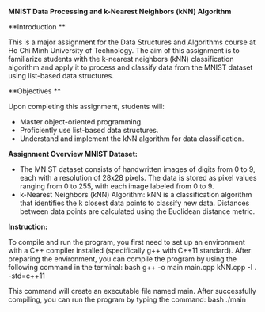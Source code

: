 **MNIST Data Processing and k-Nearest Neighbors (kNN) Algorithm**

**Introduction **

This is a major assignment for the Data Structures and Algorithms course at Ho Chi Minh University of Technology. The aim of this assignment is to familiarize students with the k-nearest neighbors (kNN) classification algorithm and apply it to process and classify data from the MNIST dataset using list-based data structures.

**Objectives **

Upon completing this assignment, students will:
+ Master object-oriented programming.
+ Proficiently use list-based data structures.
+ Understand and implement the kNN algorithm for data classification.
  
**Assignment Overview MNIST Dataset:**

+ The MNIST dataset consists of handwritten images of digits from 0 to 9, each with a resolution of 28x28 pixels. The data is stored as pixel values ranging from 0 to 255, with each image labeled from 0 to 9.
+ k-Nearest Neighbors (kNN) Algorithm: kNN is a classification algorithm that identifies the k closest data points to classify new data. Distances between data points are calculated using the Euclidean distance metric.

**Instruction:**

To compile and run the program, you first need to set up an environment with a C++ compiler installed (specifically g++ with C++11 standard). After preparing the environment, you can compile the program by using the following command in the terminal:
bash
g++ -o main main.cpp kNN.cpp -I . -std=c++11

This command will create an executable file named main. After successfully compiling, you can run the program by typing the command:
bash
./main
